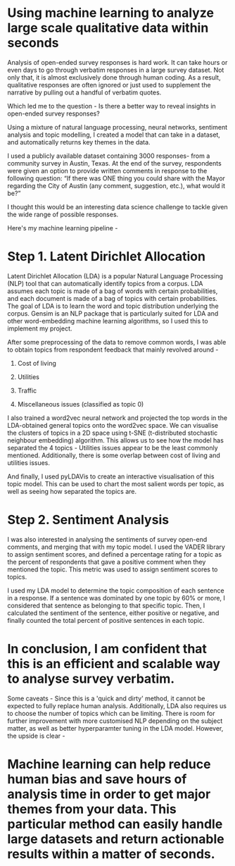 # Using machine learning to analyze large scale qualitative data within seconds

Analysis of open-ended survey responses is hard work. It can take hours or even days to go through verbatim responses in a large survey dataset. Not only that, it is almost exclusively done through human coding. As a result, qualitative responses are often ignored or just used to supplement the narrative by pulling out a handful of verbatim quotes.

Which led me to the question - Is there a better way to reveal insights in open-ended survey responses?

Using a mixture of natural language processing, neural networks, sentiment analysis and topic modelling, I created a model that can take in a dataset, and automatically returns key themes in the data.

I used a publicly available dataset containing 3000 responses- from a community survey in Austin, Texas. At the end of the survey, respondents were given an option to provide written comments in response to the following question: “If there was ONE thing you could share with the Mayor regarding the City of Austin (any comment, suggestion, etc.), what would it be?” 

I thought this would be an interesting data science challenge to tackle given the wide range of possible responses.

Here's my machine learning pipeline -

# Step 1. Latent Dirichlet Allocation

Latent Dirichlet Allocation (LDA) is a popular Natural Language Processing (NLP) tool that can automatically identify topics from a corpus. LDA assumes each topic is made of a bag of words with certain probabilities, and each document is made of a bag of topics with certain probabilities. The goal of LDA is to learn the word and topic distribution underlying the corpus. Gensim is an NLP package that is particularly suited for LDA and other word-embedding machine learning algorithms, so I used this to implement my project.

After some preprocessing of the data to remove common words, I was able to obtain topics from respondent feedback that mainly revolved around -

1) Cost of living

2) Utilities

3) Traffic

4) Miscellaneous issues (classified as topic 0)

I also trained a word2vec neural network and projected the top words in the LDA-obtained general topics onto the word2vec space. We can visualise the clusters of topics in a 2D space using t-SNE (t-distributed stochastic neighbour embedding) algorithm. This allows us to see how the model has separated the 4 topics - Utilities issues appear to be the least commonly mentioned. Additionally, there is some overlap between cost of living and utilities issues.

And finally, I used pyLDAVis to create an interactive visualisation of this topic model. This can be used to chart the most salient words per topic, as well as seeing how separated the topics are.


# Step 2. Sentiment Analysis

I was also interested in analysing the sentiments of survey open-end comments, and merging that with my topic model. I used the VADER library to assign sentiment scores, and defined a percentage rating for a topic as the percent of respondents that gave a positive comment when they mentioned the topic. This metric was used to assign sentiment scores to topics.

I used my LDA model to determine the topic composition of each sentence in a response. If a sentence was dominated by one topic by 60% or more, I considered that sentence as belonging to that specific topic. Then, I calculated the sentiment of the sentence, either positive or negative, and finally counted the total percent of positive sentences in each topic.

# In conclusion, I am confident that this is an efficient and scalable way to analyse survey verbatim.

Some caveats - Since this is a 'quick and dirty' method, it cannot be expected to fully replace human analysis. Additionally, LDA also requires us to choose the number of topics which can be limiting. There is room for further improvement with more customised NLP depending on the subject matter, as well as better hyperparamter tuning in the LDA model. However, the upside is clear -

# Machine learning can help reduce human bias and save hours of analysis time in order to get major themes from your data. This particular method can easily handle large datasets and return actionable results within a matter of seconds.
